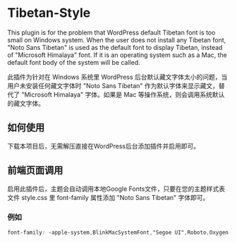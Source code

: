 # Tibetan-Style

This plugin is for the problem that WordPress default Tibetan font is too small on Windows system. When the user does not install any Tibetan font, "Noto Sans Tibetan" is used as the default font to display Tibetan, instead of "Microsoft Himalaya" font. If it is an operating system such as a Mac, the default font body of the system will be called.

此插件为针对在 Windows 系统里 WordPress 后台默认藏文字体太小的问题，当用户未安装任何藏文字体时 "Noto Sans Tibetan" 作为默认字体来显示藏文，替代了 "Microsoft Himalaya" 字体。如果是 Mac 等操作系统，则会调用系统默认的藏文字体。

## 如何使用
下载本项目后，无需解压直接在WordPress后台添加插件并启用即可。

## 前端页面调用
启用此插件后，主题会自动调用本地Google Fonts文件，只要在您的主题样式表文件 style.css 里 font-family 属性添加 "Noto Sans Tibetan" 字体即可。

### 例如
```css
font-family: -apple-system,BlinkMacSystemFont,"Segoe UI",Roboto,Oxygen-Sans,Ubuntu,Cantarell,"Helvetica Neue",Jomolhari,"TCRC Youtso Unicode","Tibetan Machine Uni","Monlam Uni Sans Serif","Qomolangma-Uchen Sarchung","Noto Sans Tibetan",sans-serif;
```